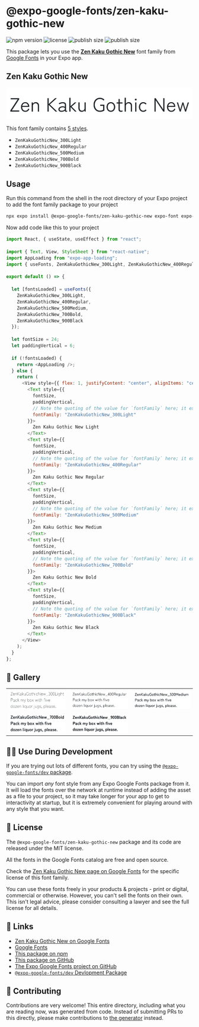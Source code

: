 # @expo-google-fonts/zen-kaku-gothic-new

![npm version](https://flat.badgen.net/npm/v/@expo-google-fonts/zen-kaku-gothic-new)
![license](https://flat.badgen.net/github/license/expo/google-fonts)
![publish size](https://flat.badgen.net/packagephobia/install/@expo-google-fonts/zen-kaku-gothic-new)
![publish size](https://flat.badgen.net/packagephobia/publish/@expo-google-fonts/zen-kaku-gothic-new)

This package lets you use the [**Zen Kaku Gothic New**](https://fonts.google.com/specimen/Zen+Kaku+Gothic+New) font family from [Google Fonts](https://fonts.google.com/) in your Expo app.

## Zen Kaku Gothic New

![Zen Kaku Gothic New](./font-family.png)

This font family contains [5 styles](#-gallery).

- `ZenKakuGothicNew_300Light`
- `ZenKakuGothicNew_400Regular`
- `ZenKakuGothicNew_500Medium`
- `ZenKakuGothicNew_700Bold`
- `ZenKakuGothicNew_900Black`

## Usage

Run this command from the shell in the root directory of your Expo project to add the font family package to your project

```sh
npx expo install @expo-google-fonts/zen-kaku-gothic-new expo-font expo-app-loading
```

Now add code like this to your project

```js
import React, { useState, useEffect } from "react";

import { Text, View, StyleSheet } from "react-native";
import AppLoading from "expo-app-loading";
import { useFonts, ZenKakuGothicNew_300Light, ZenKakuGothicNew_400Regular, ZenKakuGothicNew_500Medium, ZenKakuGothicNew_700Bold, ZenKakuGothicNew_900Black } from '@expo-google-fonts/zen-kaku-gothic-new';

export default () => {

  let [fontsLoaded] = useFonts({
    ZenKakuGothicNew_300Light, 
    ZenKakuGothicNew_400Regular, 
    ZenKakuGothicNew_500Medium, 
    ZenKakuGothicNew_700Bold, 
    ZenKakuGothicNew_900Black
  });

  let fontSize = 24;
  let paddingVertical = 6;

  if (!fontsLoaded) {
    return <AppLoading />;
  } else {
    return (
      <View style={{ flex: 1, justifyContent: "center", alignItems: "center" }}>
        <Text style={{
          fontSize,
          paddingVertical,
          // Note the quoting of the value for `fontFamily` here; it expects a string!
          fontFamily: "ZenKakuGothicNew_300Light"
        }}>
          Zen Kaku Gothic New Light
        </Text>
        <Text style={{
          fontSize,
          paddingVertical,
          // Note the quoting of the value for `fontFamily` here; it expects a string!
          fontFamily: "ZenKakuGothicNew_400Regular"
        }}>
          Zen Kaku Gothic New Regular
        </Text>
        <Text style={{
          fontSize,
          paddingVertical,
          // Note the quoting of the value for `fontFamily` here; it expects a string!
          fontFamily: "ZenKakuGothicNew_500Medium"
        }}>
          Zen Kaku Gothic New Medium
        </Text>
        <Text style={{
          fontSize,
          paddingVertical,
          // Note the quoting of the value for `fontFamily` here; it expects a string!
          fontFamily: "ZenKakuGothicNew_700Bold"
        }}>
          Zen Kaku Gothic New Bold
        </Text>
        <Text style={{
          fontSize,
          paddingVertical,
          // Note the quoting of the value for `fontFamily` here; it expects a string!
          fontFamily: "ZenKakuGothicNew_900Black"
        }}>
          Zen Kaku Gothic New Black
        </Text>
      </View>
    );
  }
};
```

## 🔡 Gallery


||||
|-|-|-|
|![ZenKakuGothicNew_300Light](./ZenKakuGothicNew_300Light.ttf.png)|![ZenKakuGothicNew_400Regular](./ZenKakuGothicNew_400Regular.ttf.png)|![ZenKakuGothicNew_500Medium](./ZenKakuGothicNew_500Medium.ttf.png)||
|![ZenKakuGothicNew_700Bold](./ZenKakuGothicNew_700Bold.ttf.png)|![ZenKakuGothicNew_900Black](./ZenKakuGothicNew_900Black.ttf.png)|||


## 👩‍💻 Use During Development

If you are trying out lots of different fonts, you can try using the [`@expo-google-fonts/dev` package](https://github.com/expo/google-fonts/tree/master/font-packages/dev#readme).

You can import _any_ font style from any Expo Google Fonts package from it. It will load the fonts over the network at runtime instead of adding the asset as a file to your project, so it may take longer for your app to get to interactivity at startup, but it is extremely convenient for playing around with any style that you want.


## 📖 License

The `@expo-google-fonts/zen-kaku-gothic-new` package and its code are released under the MIT license.

All the fonts in the Google Fonts catalog are free and open source.

Check the [Zen Kaku Gothic New page on Google Fonts](https://fonts.google.com/specimen/Zen+Kaku+Gothic+New) for the specific license of this font family.

You can use these fonts freely in your products & projects - print or digital, commercial or otherwise. However, you can't sell the fonts on their own. This isn't legal advice, please consider consulting a lawyer and see the full license for all details.

## 🔗 Links

- [Zen Kaku Gothic New on Google Fonts](https://fonts.google.com/specimen/Zen+Kaku+Gothic+New)
- [Google Fonts](https://fonts.google.com/)
- [This package on npm](https://www.npmjs.com/package/@expo-google-fonts/zen-kaku-gothic-new)
- [This package on GitHub](https://github.com/expo/google-fonts/tree/master/font-packages/zen-kaku-gothic-new)
- [The Expo Google Fonts project on GitHub](https://github.com/expo/google-fonts)
- [`@expo-google-fonts/dev` Devlopment Package](https://github.com/expo/google-fonts/tree/master/font-packages/dev)

## 🤝 Contributing

Contributions are very welcome! This entire directory, including what you are reading now, was generated from code. Instead of submitting PRs to this directly, please make contributions to [the generator](https://github.com/expo/google-fonts/tree/master/packages/generator) instead.
